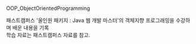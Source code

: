 # 
OOP_ObjectOrientedProgramming

 
 패스트캠퍼스 '올인원 패키지 : Java 웹 개발 마스터'의 객체지향 프로그래밍을 수강하며 배운 내용을 기록  
 학습 자료는 패스트캠퍼스 자료를 참고.  
